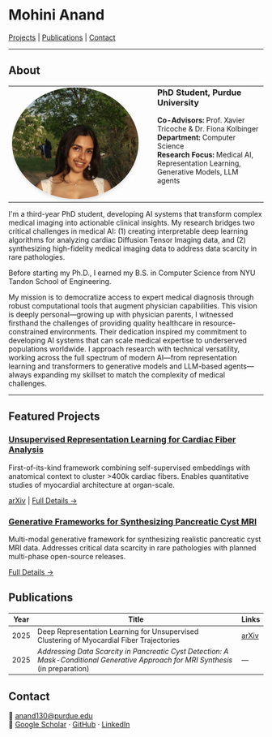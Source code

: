 # Mohini Anand
[Projects](#projects) | [Publications](#publications) | [Contact](#contact)

<!-- | [Impact](#research-impact) | [Skills](#technical-skills) | [Leadership](#leadership--service) | [Awards](#awards--recognition) -->

---

## About
<table style="border: none; border-collapse: collapse; width: 100%;table-layout: fixed;">
  <tr>
    <td style="width: 250px; padding-right: 30px; border: none; vertical-align: top;">
      <img src="images/profile_pic_1.jpg" alt="Mohini Anand" style="width: 250px; height: 220px; object-fit: cover; border-radius: 50%; box-shadow: 0 4px 6px rgba(0,0,0,0.1);">
    </td>
    <td style="border: none; vertical-align: top;">
      <h3 style="margin-top: 0;">PhD Student, Purdue University</h3>
    <p><strong>Co-Advisors:</strong> Prof. Xavier Tricoche & Dr. Fiona Kolbinger<br>
    <strong>Department:</strong> Computer Science<br>
    <strong>Research Focus:</strong> Medical AI, Representation Learning, Generative Models, LLM agents</p>
    </td>
  </tr>
</table>
<p>I'm a third-year PhD student, developing AI systems that transform complex medical imaging into actionable clinical insights. My research bridges two critical challenges in medical AI: (1) creating interpretable deep learning algorithms for analyzing cardiac Diffusion Tensor Imaging data, and (2) synthesizing high-fidelity medical imaging data to address data scarcity in rare pathologies. </p>

<p>Before starting my Ph.D., I earned my B.S. in Computer Science from NYU Tandon School of Engineering.</p>

<p>My mission is to democratize access to expert medical diagnosis through robust computational tools that augment physician capabilities. This vision is deeply personal—growing up with physician parents, I witnessed firsthand the challenges of providing quality healthcare in resource-constrained environments. Their dedication inspired my commitment to developing AI systems that can scale medical expertise to underserved populations worldwide.
I approach research with technical versatility, working across the full spectrum of modern AI—from representation learning and transformers to generative models and LLM-based agents—always expanding my skillset to match the complexity of medical challenges.</p>

---
## Featured Projects

<div class="project-cards">
  <div class="project-card">
    <h3><a href="./projects/cardiac-fiber-clustering.md">Unsupervised Representation Learning for Cardiac Fiber Analysis</a></h3>
    <p>First-of-its-kind framework combining self-supervised embeddings with anatomical context to cluster >400k cardiac fibers. Enables quantitative studies of myocardial architecture at organ-scale.</p>
    <p class="project-links">
      <a href="https://arxiv.org/abs/2504.01953">arXiv</a> | 
      <a href="./projects/cardiac-fiber-clustering">Full Details →</a>
    </p>
  </div>
  
  <div class="project-card">
    <h3><a href="./projects/pancreatic-cyst-synthesis">Generative Frameworks for Synthesizing Pancreatic Cyst MRI</a></h3>
    <p>Multi-modal generative framework for synthesizing realistic pancreatic cyst MRI data.
Addresses critical data scarcity in rare pathologies with planned multi-phase open-source releases. </p>
    <p class="project-links">
      <a href="./projects/pancreatic-cyst-synthesis">Full Details →</a>
    </p>
  </div>
</div>

## Publications 


| Year | Title | Links |
|------|-------|-------|
| 2025 | Deep Representation Learning for Unsupervised Clustering of Myocardial Fiber Trajectories | [arXiv](https://arxiv.org/abs/2504.01953) |
| 2025 | *Addressing Data Scarcity in Pancreatic Cyst Detection: A Mask-Conditional Generative Approach for MRI Synthesis* (in preparation) | — |

## Contact
<div class="contact-info">

  📧 anand130@purdue.edu<br>
  🔗 <a href="https://scholar.google.com/citations?user=gjDiGX0AAAAJ&hl=en">Google Scholar</a> · <a href="https://github.com/mohini-anand">GitHub</a> · <a href="https://www.linkedin.com/in/mohini-anand-a28708196">LinkedIn</a>
</div>